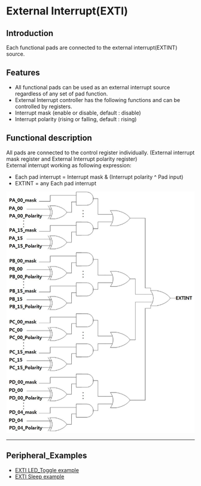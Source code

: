 # External Interrupt(EXTI)


## Introduction

Each functional pads are connected to the external interrupt(EXTINT) source.


## Features 

*	All functional pads can be used as an external interrupt source regardless of any set of pad function.  
*	External Interrupt controller has the following functions and can be controlled by registers.
  * Interrupt mask (enable or disable, default : disable)
  * Interrupt polarity (rising or falling, default : rising)

## Functional description

All pads are connected to the control register individually. (External interrupt mask register and External Interrupt polarity register)  
External interrupt working as following expression:
 
* Each pad interrupt = Interrupt mask & (Interrupt polarity ^ Pad input)
* EXTINT = any Each pad interrupt

![](/img/products/w7500p/peripheral/external_interrupt_diagram.jpg "Figure1 External Interrupt diagram")

------------------------------

## Peripheral_Examples
- [EXTI LED_Toggle example](led_toggle.md)
- [EXTI Sleep example](sleep.md)
